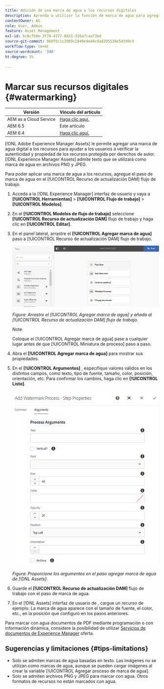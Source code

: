 ```yaml
---
title: Adición de una marca de agua a los recursos digitales
description: Aprenda a utilizar la función de marca de agua para agregar una marca de agua digital a los recursos.
contentOwner: AG
role: User, Admin
feature: Asset Management
exl-id: bc0cfb0e-3f70-4377-8831-326a7cae73bd
source-git-commit: 068f6c1c2909c2840e9ad4c0ad295538e543d9c9
workflow-type: tm+mt
source-wordcount: '340'
ht-degree: 3%

---
```


# Marcar sus recursos digitales {#watermarking}

| Versión | Vínculo del artículo |
| -------- | ---------------------------- |
| AEM as a Cloud Service | [Haga clic aquí.](https://experienceleague.adobe.com/docs/experience-manager-cloud-service/content/assets/manage/watermark-assets.html?lang=en) |
| AEM 6.5 | Este artículo |
| AEM 6.4 | [Haga clic aquí.](https://experienceleague.adobe.com/docs/experience-manager-64/assets/administer/watermarking.html?lang=en) |

[!DNL Adobe Experience Manager Assets] le permite agregar una marca de agua digital a los recursos para ayudar a los usuarios a verificar la autenticidad y propiedad de los recursos protegida por derechos de autor. [!DNL Experience Manager Assets] admite texto que se utilizará como marca de agua en archivos PNG y JPEG.

Para poder aplicar una marca de agua a los recursos, agregue el paso de marca de agua en el [!UICONTROL Recurso de actualización DAM] flujo de trabajo.

1. Acceda a la [!DNL Experience Manager] interfaz de usuario y vaya a **[!UICONTROL Herramientas]** > **[!UICONTROL Flujo de trabajo]** > **[!UICONTROL Modelos]**.
1. En el **[!UICONTROL Modelos de flujo de trabajo]** seleccione **[!UICONTROL Recurso de actualización DAM]** flujo de trabajo y haga clic en **[!UICONTROL Editar]**.

1. En el panel lateral, arrastre el **[!UICONTROL Agregar marca de agua]** paso a [!UICONTROL Recurso de actualización DAM] flujo de trabajo.

   ![Arrastre el [!UICONTROL Agregar marca de agua] y añada al [!UICONTROL Recurso de actualización DAM] flujo de trabajo](assets/add_watermark_step_aem_assets.png)

   *Figura: Arrastre el [!UICONTROL Agregar marca de agua] y añada al [!UICONTROL Recurso de actualización DAM] flujo de trabajo.*

   >[!NOTE]
   >
   >Coloque el [!UICONTROL Agregar marca de agua] pase a cualquier lugar antes de que [!UICONTROL Miniatura de proceso] paso a paso.

1. Abra el **[!UICONTROL Agregar marca de agua]** para mostrar sus propiedades.
1. En el **[!UICONTROL Argumentos]** , especifique valores válidos en los distintos campos, como texto, tipo de fuente, tamaño, color, posición, orientación, etc. Para confirmar los cambios, haga clic en **[!UICONTROL Listo]**.

   ![Proporcione los argumentos en el paso agregar marca de agua de [!DNL Assets]](assets/arguments_add_watermark_aem_assets.png)

   *Figura: Proporcione los argumentos en el paso agregar marca de agua de [!DNL Assets].*

1. Guarde el **[!UICONTROL Recurso de actualización DAM]** flujo de trabajo con el paso de marca de agua.
1. En el [!DNL Assets] interfaz de usuario de , cargue un recurso de ejemplo. La marca de agua aparece con el tamaño de fuente, el color, etc., en la posición que configuró en los pasos anteriores.

Para marcar con agua documentos de PDF mediante programación o con información dinámica, considere la posibilidad de utilizar [Servicios de documentos de Experience Manager](/help/forms/using/overview-aem-document-services.md) oferta.

## Sugerencias y limitaciones {#tips-limitations}

* Solo se admiten marcas de agua basadas en texto. Las imágenes no se utilizan como marcas de agua, aunque se pueden cargar imágenes al crear la variable [!UICONTROL Agregar proceso de marca de agua].
* Solo se admiten archivos PNG y JPEG para marcar con agua. Otros formatos de recursos no están marcados con agua.
